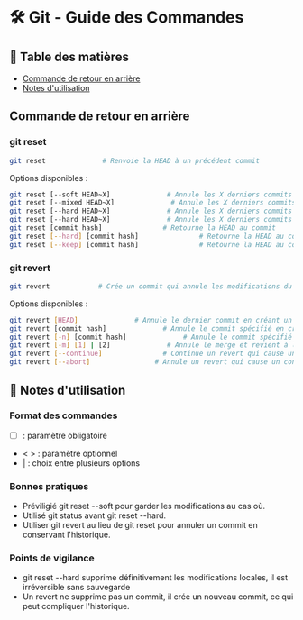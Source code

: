 # 🛠 Git - Guide des Commandes

## 📑 Table des matières
- [Commande de retour en arrière](#commande-de-retour-en-arrière)
- [Notes d'utilisation](#notes-d'utilisation)

## Commande de retour en arrière

### git reset
```bash
git reset              # Renvoie la HEAD à un précédent commit
```

Options disponibles :
```bash
git reset [--soft HEAD~X]              # Annule les X derniers commits en gardant les modifications dans la zone de staging
git reset [--mixed HEAD~X]              # Annule les X derniers commits et retire les modifications dans la zone de staging
git reset [--hard HEAD~X]              # Annule les X derniers commits et supprime définitivement les modifications du working directory
git reset [--hard HEAD~X]              # Annule les X derniers commits et supprime définitivement les modifications du working directory
git reset [commit hash]               # Retourne la HEAD au commit
git reset [--hard] [commit hash]               # Retourne la HEAD au commit et supprime les modifications
git reset [--keep] [commit hash]               # Retourne la HEAD au commit et garde les modifications
```
### git revert
```bash
git revert            # Crée un commit qui annule les modifications du commit spécifié
```

Options disponibles :
```bash
git revert [HEAD]              # Annule le dernier commit en créant un nouveau commit
git revert [commit hash]              # Annule le commit spécifié en créant un nouveau commit
git revert [-n] [commit hash]              # Annule le commit spécifié sans créer un nouveau commit
git revert [-m] [1] | [2]              # Annule le merge et revient à l'état du parent choisi en créant un nouveau commit.
git revert [--continue]               # Continue un revert qui cause un conflit
git revert [--abort]                # Annule un revert qui cause un conflit
```

## 📝 Notes d'utilisation

### Format des commandes
- [ ] : paramètre obligatoire
- < > : paramètre optionnel
- | : choix entre plusieurs options

### Bonnes pratiques
- Préviligié git reset --soft pour garder les modifications au cas où.
- Utilisé git status avant git reset --hard.
- Utiliser git revert au lieu de git reset pour annuler un commit en conservant l'historique.

### Points de vigilance
- git reset --hard supprime définitivement les modifications locales, il est irréversible sans sauvegarde
- Un revert ne supprime pas un commit, il crée un nouveau commit, ce qui peut compliquer l'historique.

